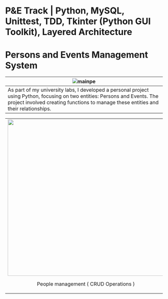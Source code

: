 # P&E Track | Python, MySQL, Unittest, TDD, Tkinter (Python GUI Toolkit), Layered Architecture
# Persons and Events Management System
| ![mainpe](https://github.com/user-attachments/assets/e2b3cc5c-3ce4-45ec-aaec-6ff9ab3f4791) | 
|----------------------------------------------------------------------------------------------------|
|  As part of my university labs, I developed a personal project using Python, focusing on two entities: Persons and Events. The project involved creating functions to manage these entities and their relationships. |


<table align="center">
  <tr>
    <td><img src="https://github.com/user-attachments/assets/519fe4b3-b7fb-40c1-8329-aea45346b204" width="500" />
    <p style="text-align:center;">People management ( CRUD Operations )</p></td>
    <td><img src="https://github.com/user-attachments/assets/e7b92583-b8d7-44b5-94de-9aa87908440d" width="500" />
    <p style="text-align:center;">Events management ( CRUD Operations )</p></td>
  </tr>
</table>



